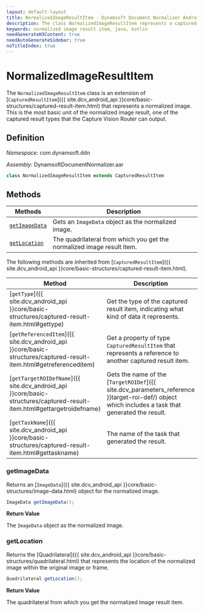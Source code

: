```yaml
---
layout: default-layout
title: NormalizedImageResultItem - Dynamsoft Document Normalizer Android SDK API Reference
description: The class NormalizedImageResultItem represents a captured result item whose type is a normalized image. It stores the normalized image information.
keywords: normalized image result item, java, kotlin
needGenerateH3Content: true
needAutoGenerateSidebar: true
noTitleIndex: true
---
```


# NormalizedImageResultItem

The `NormalizedImageResultItem` class is an extension of [`CapturedResultItem`]({{ site.dcv_android_api }}core/basic-structures/captured-result-item.html) that represents a normalized image. This is the most basic unit of the normalized image result, one of the captured result types that the Capture Vision Router can output. 

## Definition

*Namespace:* com.dynamsoft.ddn

*Assembly:* DynamsoftDocumentNormalizer.aar

```java
class NormalizedImageResultItem extends CapturedResultItem
```

## Methods

| Methods | Description |
| ---------- | ----------- |
| [`getImageData`](#getimagedata) | Gets an `ImageData` object as the normalized image. |
| [`getLocation`](#getlocation) | The quadrilateral from which you get the normalized image result item. |

The following methods are inherited from [`CapturedResultItem`]({{ site.dcv_android_api }}core/basic-structures/captured-result-item.html).

| Method | Description |
| ------ | ----------- |
| [`getType`]({{ site.dcv_android_api }}core/basic-structures/captured-result-item.html#gettype) | Get the type of the captured result item, indicating what kind of data it represents. |
| [`getReferencedItem`]({{ site.dcv_android_api }}core/basic-structures/captured-result-item.html#getreferenceditem) | Get a property of type `CapturedResultItem` that represents a reference to another captured result item. |
| [`getTargetROIDefName`]({{ site.dcv_android_api }}core/basic-structures/captured-result-item.html#gettargetroidefname) | Gets the name of the [`TargetROIDef`]({{ site.dcv_parameters_reference }}target-roi-def/) object which includes a task that generated the result. |
| [`getTaskName`]({{ site.dcv_android_api }}core/basic-structures/captured-result-item.html#gettaskname) | The name of the task that generated the result. |

### getImageData

Returns an [`ImageData`]({{ site.dcv_android_api }}core/basic-structures/image-data.html) object for the normalized image.

```java
ImageData getImageData();
```

**Return Value**

The `ImageData` object as the normalized image.

### getLocation

Returns the [Quadrilateral]({{ site.dcv_android_api }}core/basic-structures/quadrilateral.html) that represents the location of the normalized image within the original image or frame.

```java
Quadrilateral getLocation();
```

**Return Value**

The quadrilateral from which you get the normalized image result item.

